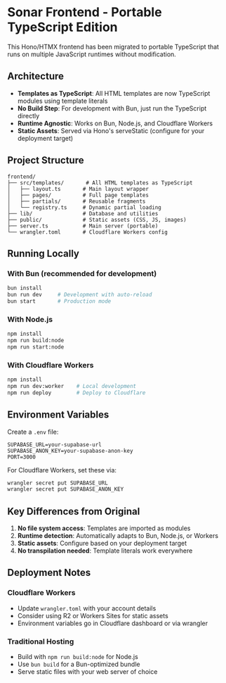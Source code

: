 # Sonar Frontend - Portable TypeScript Edition

This Hono/HTMX frontend has been migrated to portable TypeScript that runs on multiple JavaScript runtimes without modification.

## Architecture

- **Templates as TypeScript**: All HTML templates are now TypeScript modules using template literals
- **No Build Step**: For development with Bun, just run the TypeScript directly
- **Runtime Agnostic**: Works on Bun, Node.js, and Cloudflare Workers
- **Static Assets**: Served via Hono's serveStatic (configure for your deployment target)

## Project Structure

```
frontend/
├── src/templates/       # All HTML templates as TypeScript
│   ├── layout.ts       # Main layout wrapper
│   ├── pages/          # Full page templates
│   ├── partials/       # Reusable fragments
│   └── registry.ts     # Dynamic partial loading
├── lib/                # Database and utilities
├── public/             # Static assets (CSS, JS, images)
├── server.ts           # Main server (portable)
└── wrangler.toml       # Cloudflare Workers config
```

## Running Locally

### With Bun (recommended for development)
```bash
bun install
bun run dev     # Development with auto-reload
bun start       # Production mode
```

### With Node.js
```bash
npm install
npm run build:node
npm run start:node
```

### With Cloudflare Workers
```bash
npm install
npm run dev:worker    # Local development
npm run deploy        # Deploy to Cloudflare
```

## Environment Variables

Create a `.env` file:
```env
SUPABASE_URL=your-supabase-url
SUPABASE_ANON_KEY=your-supabase-anon-key
PORT=3000
```

For Cloudflare Workers, set these via:
```bash
wrangler secret put SUPABASE_URL
wrangler secret put SUPABASE_ANON_KEY
```

## Key Differences from Original

1. **No file system access**: Templates are imported as modules
2. **Runtime detection**: Automatically adapts to Bun, Node.js, or Workers
3. **Static assets**: Configure based on your deployment target
4. **No transpilation needed**: Template literals work everywhere

## Deployment Notes

### Cloudflare Workers
- Update `wrangler.toml` with your account details
- Consider using R2 or Workers Sites for static assets
- Environment variables go in Cloudflare dashboard or via wrangler

### Traditional Hosting
- Build with `npm run build:node` for Node.js
- Use `bun build` for a Bun-optimized bundle
- Serve static files with your web server of choice